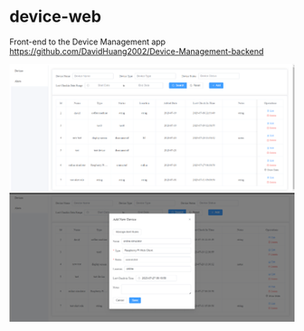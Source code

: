 # device-web

Front-end to the Device Management app 
https://github.com/DavidHuang2002/Device-Management-backend

![image](./demo/Screenshot%202024-01-29%20225159.png)
![image](./demo/Screenshot%202024-01-29%20225350.png)

